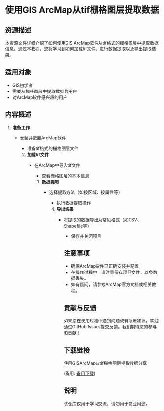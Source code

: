 # 使用GIS ArcMap从tif栅格图层提取数据

## 资源描述

本资源文件详细介绍了如何使用GIS ArcMap软件从tif格式的栅格图层中提取数据信息。通过本教程，您将学习到如何加载tif文件、进行数据提取以及导出提取结果。

## 适用对象

- GIS初学者
- 需要从栅格图层中提取数据的用户
- 对ArcMap软件感兴趣的用户

## 内容概述

1. **准备工作**
   - 安装并配置ArcMap软件
      - 准备tif格式的栅格图层文件

      2. **加载tif文件**
         - 在ArcMap中导入tif文件
            - 查看栅格图层的基本信息

            3. **数据提取**
               - 选择提取方法（如按区域、按属性等）
                  - 执行数据提取操作

                  4. **导出结果**
                     - 将提取的数据导出为常见格式（如CSV、Shapefile等）
                        - 保存并关闭项目

                        ## 注意事项

                        - 确保ArcMap软件已正确安装并配置。
                        - 在操作过程中，请注意保存项目文件，以免数据丢失。
                        - 如有疑问，请参考ArcMap官方文档或相关教程。

                        ## 贡献与反馈

                        如果您在使用过程中遇到问题或有改进建议，欢迎通过GitHub Issues提交反馈。我们期待您的参与和贡献！

                        ## 下载链接
                        [使用GISArcMap从tif栅格图层提取数据分享](https://pan.quark.cn/s/1185c260c731) 

                        (备用: [备用下载](https://pan.baidu.com/s/17WvOCwRX5WXx4Rkj1HYsNA?pwd=1234))

                        ## 说明

                        该仓库仅用于学习交流，请勿用于商业用途。
